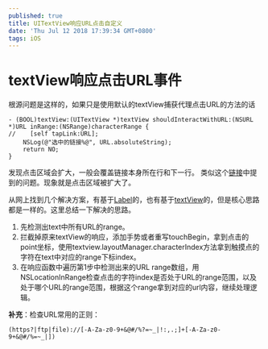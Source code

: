 ```yaml
---
published: true
title: UITextView响应URL点击自定义
date: 'Thu Jul 12 2018 17:39:34 GMT+0800'
tags: iOS
---
```

# textView响应点击URL事件
根源问题是这样的，如果只是使用默认的textView捕获代理点击URL的方法的话
```objc
- (BOOL)textView:(UITextView *)textView shouldInteractWithURL:(NSURL *)URL inRange:(NSRange)characterRange {
//    [self tapLink:URL];
    NSLog(@"选中的链接%@", URL.absoluteString);
    return NO;
}
```
发现点击区域会扩大，一般会覆盖链接本身所在行和下一行。
类似这个[链接](https://www.oschina.net/question/872288_2150944)中提到的问题。现象就是点击区域被扩大了。

从网上找到几个解决方案，有基于[Label](https://github.com/Jitu1990/link-clickable-Label)的，也有基于[textView](https://github.com/xiaoaihhh/problemsOfiOS/tree/master/SFTextLinkView/SFTextLinkView)的，但是核心思路都是一样的。这里总结一下解决的思路。

1. 先检测出text中所有URL的range。
2. 拦截掉原来textView的响应，添加手势或者重写touchBegin，拿到点击的point坐标，使用textview.layoutManager.characterIndex方法拿到触摸点的字符在text中对应的range下标index。
3. 在响应函数中遍历第1步中检测出来的URL range数组，用NSLocationInRange检查点击的字符index是否处于URL的range范围，以及处于哪个URL的range范围，根据这个range拿到对应的url内容，继续处理逻辑。



**补充**：检查URL常用的正则：
```
(https?|ftp|file)://[-A-Za-z0-9+&@#/%?=~_|!:,.;]+[-A-Za-z0-9+&@#/%=~_|])
```
